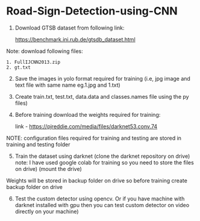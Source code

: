 # Road-Sign-Detection-using-CNN

1. Download GTSB dataset from following link:

	https://benchmark.ini.rub.de/gtsdb_dataset.html

Note: download following files:

	1. FullIJCNN2013.zip
	2. gt.txt

2. Save the images in yolo format required for training
(i.e, jpg image and text file with same name eg.1.jpg and 1.txt)

3. Create train.txt, test.txt, data.data and classes.names file using the py files)

4. Before training download the weights required for training:

	link - https://pjreddie.com/media/files/darknet53.conv.74

NOTE: configuration files required for training and testing are stored in training and testing folder

5. Train the dataset using darknet
(clone the darknet repository on drive)
note:
I have used google colab for training so you need to store the files on drive)
(mount the drive)

Weights will be stored in backup folder on drive so before training create backup folder on drive

6. Test the custom detector using opencv.
Or if you have machine with darknet installed with gpu then you can test custom detector on video directly on your machine)




